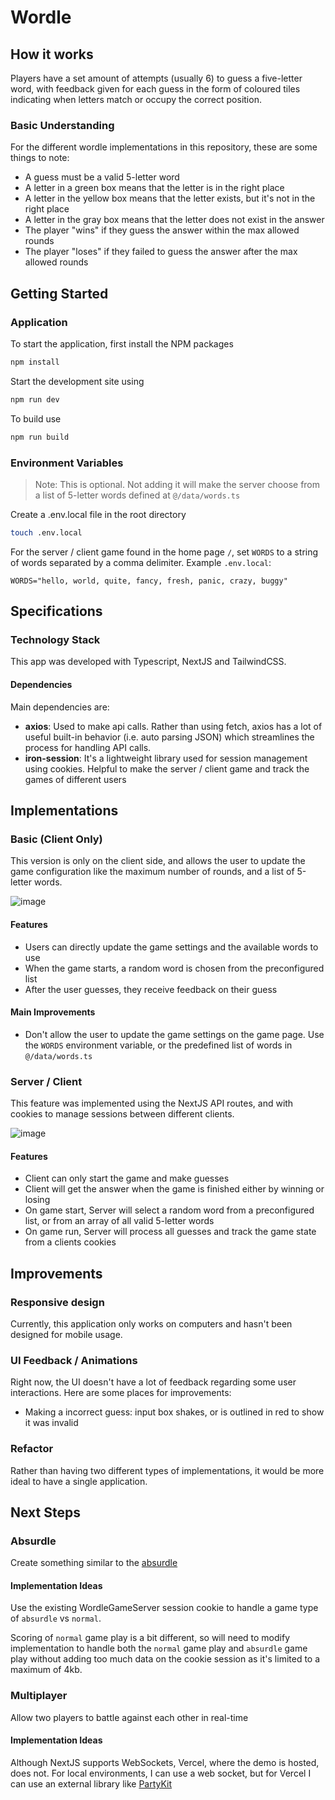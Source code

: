 # Wordle

## How it works

Players have a set amount of attempts (usually 6) to guess a five-letter word, with feedback given for each guess in the form of coloured tiles indicating when letters match or occupy the correct position.

### Basic Understanding

For the different wordle implementations in this repository, these are some things to note:

-   A guess must be a valid 5-letter word
-   A letter in a green box means that the letter is in the right place
-   A letter in the yellow box means that the letter exists, but it's not in the right place
-   A letter in the gray box means that the letter does not exist in the answer
-   The player "wins" if they guess the answer within the max allowed rounds
-   The player "loses" if they failed to guess the answer after the max allowed rounds

## Getting Started

### Application

To start the application, first install the NPM packages

```bash
npm install
```

Start the development site using

```bash
npm run dev
```

To build use

```bash
npm run build
```

### Environment Variables

> Note: This is optional. Not adding it will make the server choose from a list of 5-letter words defined at `@/data/words.ts`

Create a .env.local file in the root directory

```bash
touch .env.local
```

For the server / client game found in the home page `/`, set `WORDS` to a string of words separated by a comma delimiter. Example `.env.local`:

```
WORDS="hello, world, quite, fancy, fresh, panic, crazy, buggy"
```

## Specifications

### Technology Stack

This app was developed with Typescript, NextJS and TailwindCSS.

#### Dependencies

Main dependencies are:

-   **axios**: Used to make api calls. Rather than using fetch, axios has a lot of useful built-in behavior (i.e. auto parsing JSON) which streamlines the process for handling API calls.
-   **iron-session**: It's a lightweight library used for session management using cookies. Helpful to make the server / client game and track the games of different users

## Implementations

### Basic (Client Only)

This version is only on the client side, and allows the user to update the game configuration like the maximum number of rounds, and a list of 5-letter words.

![image](https://github.com/user-attachments/assets/1ea725bb-4dd8-4fbd-8dba-f35f425e5bd6)

#### Features

-   Users can directly update the game settings and the available words to use
-   When the game starts, a random word is chosen from the preconfigured list
-   After the user guesses, they receive feedback on their guess

#### Main Improvements

-   Don't allow the user to update the game settings on the game page. Use the `WORDS` environment variable, or the predefined list of words in `@/data/words.ts`

### Server / Client

This feature was implemented using the NextJS API routes, and with cookies to manage sessions between different clients.

![image](https://github.com/user-attachments/assets/32c1a640-4a65-4a15-a45b-5f48fcd57638)

#### Features

-   Client can only start the game and make guesses
-   Client will get the answer when the game is finished either by winning or losing
-   On game start, Server will select a random word from a preconfigured list, or from an array of all valid 5-letter words
-   On game run, Server will process all guesses and track the game state from a clients cookies

## Improvements

### Responsive design

Currently, this application only works on computers and hasn't been designed for mobile usage.

### UI Feedback / Animations

Right now, the UI doesn't have a lot of feedback regarding some user interactions. Here are some places for improvements:

-   Making a incorrect guess: input box shakes, or is outlined in red to show it was invalid

### Refactor

Rather than having two different types of implementations, it would be more ideal to have a single application.

## Next Steps

### Absurdle

Create something similar to the [absurdle](https://absurdle.online/)

#### Implementation Ideas

Use the existing WordleGameServer session cookie to handle a game type of `absurdle` vs `normal`.

Scoring of `normal` game play is a bit different, so will need to modify implementation to handle both the `normal` game play and `absurdle` game play without adding too much data on the cookie session as it's limited to a maximum of 4kb.

### Multiplayer

Allow two players to battle against each other in real-time

#### Implementation Ideas

Although NextJS supports WebSockets, Vercel, where the demo is hosted, does not. For local environments, I can use a web socket, but for Vercel I can use an external library like [PartyKit](https://www.partykit.io/)
